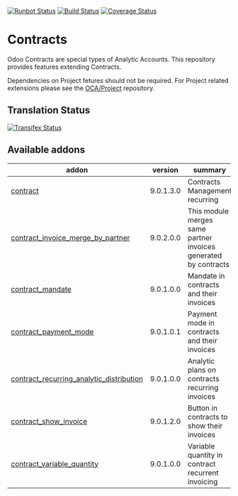 [![Runbot Status](https://runbot.odoo-community.org/runbot/badge/flat/110/9.0.svg)](https://runbot.odoo-community.org/runbot/repo/github-com-oca-contract-110)
[![Build Status](https://travis-ci.org/OCA/contract.svg?branch=9.0)](https://travis-ci.org/OCA/contract)
[![Coverage Status](https://coveralls.io/repos/OCA/contract/badge.svg?branch=9.0)](https://coveralls.io/r/OCA/contract?branch=9.0)

# Contracts

Odoo Contracts are special types of Analytic Accounts.
This repository provides features extending Contracts.

Dependencies on Project fetures should not be required.
For Project related extensions please see the
[OCA/Project](https://github.com/OCA/project) repository.


## Translation Status
[![Transifex Status](https://www.transifex.com/projects/p/OCA-contract-9-0/chart/image_png)](https://www.transifex.com/projects/p/OCA-contract-9-0)

[//]: # (addons)

Available addons
----------------
addon | version | summary
--- | --- | ---
[contract](contract/) | 9.0.1.3.0 | Contracts Management recurring
[contract_invoice_merge_by_partner](contract_invoice_merge_by_partner/) | 9.0.2.0.0 | This module merges same partner invoices generated by contracts
[contract_mandate](contract_mandate/) | 9.0.1.0.0 | Mandate in contracts and their invoices
[contract_payment_mode](contract_payment_mode/) | 9.0.1.0.1 | Payment mode in contracts and their invoices
[contract_recurring_analytic_distribution](contract_recurring_analytic_distribution/) | 9.0.1.0.0 | Analytic plans on contracts recurring invoices
[contract_show_invoice](contract_show_invoice/) | 9.0.1.2.0 | Button in contracts to show their invoices
[contract_variable_quantity](contract_variable_quantity/) | 9.0.1.0.0 | Variable quantity in contract recurrent invoicing

[//]: # (end addons)
